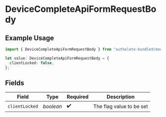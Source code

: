 # DeviceCompleteApiFormRequestBody

## Example Usage

```typescript
import { DeviceCompleteApiFormRequestBody } from "authelete-bundled/models/operations";

let value: DeviceCompleteApiFormRequestBody = {
  clientLocked: false,
};
```

## Fields

| Field                     | Type                      | Required                  | Description               |
| ------------------------- | ------------------------- | ------------------------- | ------------------------- |
| `clientLocked`            | *boolean*                 | :heavy_check_mark:        | The flag value to be set<br/> |